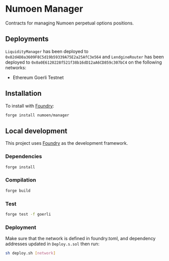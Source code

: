# Numoen Manager

Contracts for managing Numoen perpetual options positions.

## Deployments

`LiquidityManager` has been deployed to `0x82d4D8a3609F8C5d19b59339A75E2a25AfC3e564` and `LendgineRouter` has been deployed to `0x0a0E6120228f521f38b16dD12aA6CD859c307bC4` on the following networks:

- Ethereum Goerli Testnet

## Installation

To install with [Foundry](https://github.com/foundry-rs/foundry):

```bash
forge install numoen/manager
```

## Local development

This project uses [Foundry](https://github.com/foundry-rs/foundry) as the development framework.

### Dependencies

```bash
forge install
```

### Compilation

```bash
forge build
```

### Test

```bash
forge test -f goerli
```

### Deployment

Make sure that the network is defined in foundry.toml, and dependency addresses updated in `Deploy.s.sol` then run:

```bash
sh deploy.sh [network]
```
